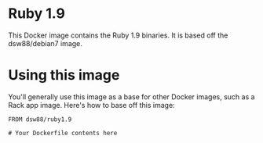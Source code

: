 # Ruby 1.9
This Docker image contains the Ruby 1.9 binaries. It is based off the dsw88/debian7 image.

# Using this image
You'll generally use this image as a base for other Docker images, such as a Rack
app image. Here's how to base off this image:

```
FROM dsw88/ruby1.9

# Your Dockerfile contents here
```
